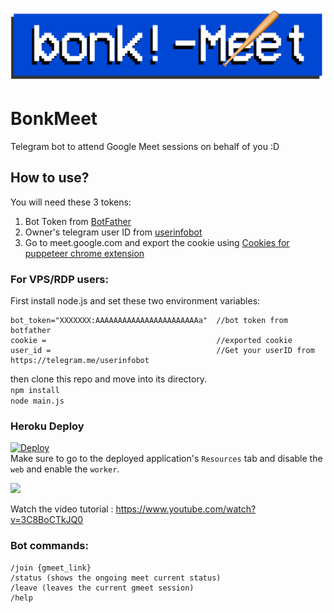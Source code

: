 ![BonkMeet](https://github.com/bunnykek/BonkMeet/blob/main/logoM.svg)
# BonkMeet
Telegram bot to attend Google Meet sessions on behalf of you :D    

## How to use?
You will need these 3 tokens:
1. Bot Token from [BotFather](https://telegram.me/BotFather)
2. Owner's telegram user ID from [userinfobot](https://telegram.me/userinfobot)
3. Go to meet.google.com and export the cookie using [Cookies for puppeteer chrome extension](https://chrome.google.com/webstore/detail/%E3%82%AF%E3%83%83%E3%82%AD%E3%83%BCjson%E3%83%95%E3%82%A1%E3%82%A4%E3%83%AB%E5%87%BA%E5%8A%9B-for-puppet/nmckokihipjgplolmcmjakknndddifde)    

### For VPS/RDP users:   
First install node.js and set these two environment variables:
```
bot_token="XXXXXXX:AAAAAAAAAAAAAAAAAAAAAAAa"  //bot token from botfather
cookie =                                      //exported cookie
user_id =                                     //Get your userID from https://telegram.me/userinfobot
```
then clone this repo and move into its directory.   
`npm install`     
`node main.js`    

### Heroku Deploy
[![Deploy](https://www.herokucdn.com/deploy/button.svg)](https://heroku.com/deploy?template=https://github.com/bunnykek/BonkMeet)    
Make sure to go to the deployed application's `Resources` tab and disable the `web` and enable the `worker`.     
    
<img src="https://user-images.githubusercontent.com/67633271/159228071-af14ac62-b867-4271-83c8-1a075bf2bab7.png" width="1000">   

Watch the video tutorial : https://www.youtube.com/watch?v=3C8BoCTkJQ0

### Bot commands:
```
/join {gmeet_link}    
/status (shows the ongoing meet current status)     
/leave (leaves the current gmeet session)      
/help
```
